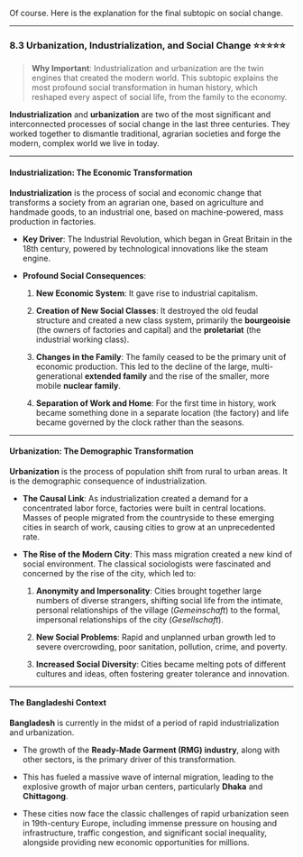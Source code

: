 Of course. Here is the explanation for the final subtopic on social change.

---

### 8.3 Urbanization, Industrialization, and Social Change ⭐⭐⭐⭐⭐

> **Why Important**: Industrialization and urbanization are the twin engines that created the modern world. This subtopic explains the most profound social transformation in human history, which reshaped every aspect of social life, from the family to the economy.

**Industrialization** and **urbanization** are two of the most significant and interconnected processes of social change in the last three centuries. They worked together to dismantle traditional, agrarian societies and forge the modern, complex world we live in today.

---

#### **Industrialization: The Economic Transformation**

**Industrialization** is the process of social and economic change that transforms a society from an agrarian one, based on agriculture and handmade goods, to an industrial one, based on machine-powered, mass production in factories.

- **Key Driver**: The Industrial Revolution, which began in Great Britain in the 18th century, powered by technological innovations like the steam engine.
    
- **Profound Social Consequences**:
    
    1. **New Economic System**: It gave rise to industrial capitalism.
        
    2. **Creation of New Social Classes**: It destroyed the old feudal structure and created a new class system, primarily the **bourgeoisie** (the owners of factories and capital) and the **proletariat** (the industrial working class).
        
    3. **Changes in the Family**: The family ceased to be the primary unit of economic production. This led to the decline of the large, multi-generational **extended family** and the rise of the smaller, more mobile **nuclear family**.
        
    4. **Separation of Work and Home**: For the first time in history, work became something done in a separate location (the factory) and life became governed by the clock rather than the seasons.
        

---

#### **Urbanization: The Demographic Transformation**

**Urbanization** is the process of population shift from rural to urban areas. It is the demographic consequence of industrialization.

- **The Causal Link**: As industrialization created a demand for a concentrated labor force, factories were built in central locations. Masses of people migrated from the countryside to these emerging cities in search of work, causing cities to grow at an unprecedented rate.
    
- **The Rise of the Modern City**: This mass migration created a new kind of social environment. The classical sociologists were fascinated and concerned by the rise of the city, which led to:
    
    1. **Anonymity and Impersonality**: Cities brought together large numbers of diverse strangers, shifting social life from the intimate, personal relationships of the village (_Gemeinschaft_) to the formal, impersonal relationships of the city (_Gesellschaft_).
        
    2. **New Social Problems**: Rapid and unplanned urban growth led to severe overcrowding, poor sanitation, pollution, crime, and poverty.
        
    3. **Increased Social Diversity**: Cities became melting pots of different cultures and ideas, often fostering greater tolerance and innovation.
        

---

#### **The Bangladeshi Context**

**Bangladesh** is currently in the midst of a period of rapid industrialization and urbanization.

- The growth of the **Ready-Made Garment (RMG) industry**, along with other sectors, is the primary driver of this transformation.
    
- This has fueled a massive wave of internal migration, leading to the explosive growth of major urban centers, particularly **Dhaka** and **Chittagong**.
    
- These cities now face the classic challenges of rapid urbanization seen in 19th-century Europe, including immense pressure on housing and infrastructure, traffic congestion, and significant social inequality, alongside providing new economic opportunities for millions.